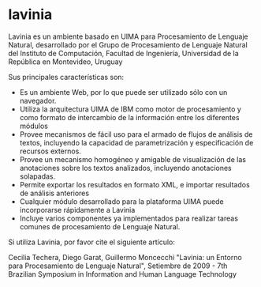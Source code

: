 lavinia
=======

Lavinia es un ambiente basado en UIMA para Procesamiento de Lenguaje Natural, desarrollado por el Grupo de Procesamiento de Lenguaje Natural del Instituto de Computación, Facultad de Ingeniería, Universidad de la República en Montevideo, Uruguay

Sus principales características son:

- Es un ambiente Web, por lo que puede ser utilizado sólo con un navegador.
- Utiliza la arquitectura UIMA de IBM como motor de procesamiento y como formato de intercambio de la información entre los diferentes módulos
- Provee mecanismos de fácil uso para el armado de flujos de análisis de textos, incluyendo la capacidad de parametrización y especificación de recursos externos.
- Provee un mecanismo homogéneo y amigable de visualización de las anotaciones sobre los textos analizados, incluyendo anotaciones solapadas.
- Permite exportar los resultados en formato XML, e importar resultados de análisis anteriores
- Cualquier módulo desarrollado para la plataforma UIMA puede incorporarse rápidamente a Lavinia
- Incluye varios componentes ya implementados para realizar tareas comunes de procesamiento de Lenguaje Natural.

Si utiliza Lavinia, por favor cite el siguiente artículo:

Cecilia Techera, Diego Garat, Guillermo Moncecchi "Lavinia: un Entorno para Procesamiento de Lenguaje Natural", Setiembre de 2009 - 7th Brazilian Symposium in Information and Human Language Technology


